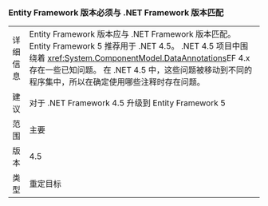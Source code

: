 ### <a name="entity-framework-version-must-match-the-net-framework-version"></a>Entity Framework 版本必须与 .NET Framework 版本匹配

|   |   |
|---|---|
|详细信息|Entity Framework 版本应与 .NET Framework 版本匹配。 Entity Framework 5 推荐用于 .NET 4.5。 .NET 4.5 项目中围绕着 <xref:System.ComponentModel.DataAnnotations>EF 4.x 存在一些已知问题。 在 .NET 4.5 中，这些问题被移动到不同的程序集中，所以在确定使用哪些注释时存在问题。|
|建议|对于 .NET Framework 4.5 升级到 Entity Framework 5|
|范围|主要|
|版本|4.5|
|类型|重定目标|

